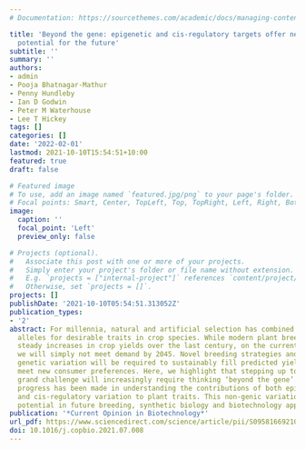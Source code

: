 ```yaml
---
# Documentation: https://sourcethemes.com/academic/docs/managing-content/

title: 'Beyond the gene: epigenetic and cis-regulatory targets offer new breeding
  potential for the future'
subtitle: ''
summary: ''
authors:
- admin
- Pooja Bhatnagar-Mathur
- Penny Hundleby
- Ian D Godwin
- Peter M Waterhouse
- Lee T Hickey
tags: []
categories: []
date: '2022-02-01'
lastmod: 2021-10-10T15:54:51+10:00
featured: true
draft: false

# Featured image
# To use, add an image named `featured.jpg/png` to your page's folder.
# Focal points: Smart, Center, TopLeft, Top, TopRight, Left, Right, BottomLeft, Bottom, BottomRight.
image:
  caption: ''
  focal_point: 'Left'
  preview_only: false

# Projects (optional).
#   Associate this post with one or more of your projects.
#   Simply enter your project's folder or file name without extension.
#   E.g. `projects = ["internal-project"]` references `content/project/deep-learning/index.md`.
#   Otherwise, set `projects = []`.
projects: []
publishDate: '2021-10-10T05:54:51.313052Z'
publication_types:
- '2'
abstract: For millennia, natural and artificial selection has combined favourable
  alleles for desirable traits in crop species. While modern plant breeding has achieved
  steady increases in crop yields over the last century, on the current trajectory
  we will simply not meet demand by 2045. Novel breeding strategies and sources of
  genetic variation will be required to sustainably fill predicted yield gaps and
  meet new consumer preferences. Here, we highlight that stepping up to meet this
  grand challenge will increasingly require thinking ‘beyond the gene’. Significant
  progress has been made in understanding the contributions of both epigenetic variation
  and cis-regulatory variation to plant traits. This non-genic variation has great
  potential in future breeding, synthetic biology and biotechnology applications.
publication: '*Current Opinion in Biotechnology*'
url_pdf: https://www.sciencedirect.com/science/article/pii/S0958166921001208
doi: 10.1016/j.copbio.2021.07.008
---
```

